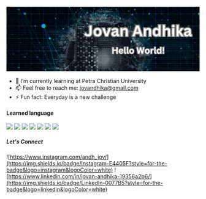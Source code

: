 ![Jovan Andhika](img/BannerProfile.png)

- 🔭 I’m currently learning at Petra Christian University
- 📫 Feel free to reach me: jovandhika@gmail.com
- ⚡ Fun fact: Everyday is a new challenge

#### Learned language
<!-- HTML -->
<img src="https://img.shields.io/badge/HTML5-E34F26?style=for-the-badge&logo=html5&logoColor=white">
<!-- CSS -->
<img src="https://img.shields.io/badge/CSS3-1572B6?style=for-the-badge&logo=css3&logoColor=white">
<!-- Javascript -->
<img src="https://img.shields.io/badge/JavaScript-323330?style=for-the-badge&logo=javascript&logoColor=F7DF1E">
<!-- PHP -->
<img src="https://img.shields.io/badge/PHP-777BB4?style=for-the-badge&logo=php&logoColor=white">
<!-- Python -->
<img src="https://img.shields.io/badge/Python-FFD43B?style=for-the-badge&logo=python&logoColor=blue">
<!-- Java -->
<img src="https://img.shields.io/badge/java-%23ED8B00.svg?style=for-the-badge&logo=openjdk&logoColor=white">
<!-- C++ -->
<img src="https://img.shields.io/badge/C%2B%2B-00599C?style=for-the-badge&logo=c%2B%2B&logoColor=white">


##### Let's Connect
![https://www.instagram.com/andh_jov/](https://img.shields.io/badge/Instagram-E4405F?style=for-the-badge&logo=instagram&logoColor=white) ![https://www.linkedin.com/in/jovan-andhika-19356a2b6/](https://img.shields.io/badge/LinkedIn-0077B5?style=for-the-badge&logo=linkedin&logoColor=white)

